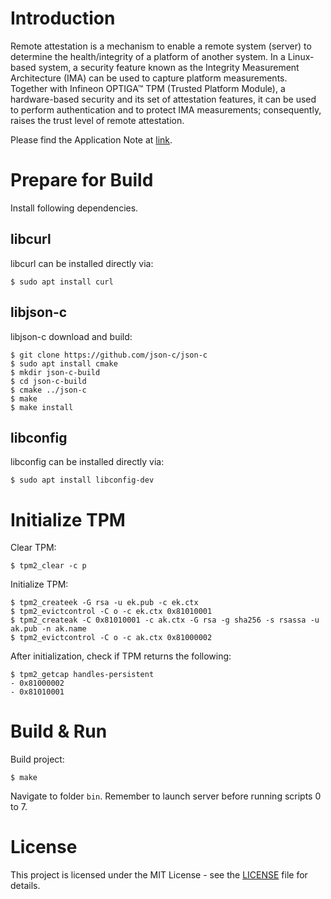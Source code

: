 # Introduction

Remote attestation is a mechanism to enable a remote system (server) to determine the health/integrity of a platform of another system. In a Linux-based system, a security feature known as the Integrity Measurement Architecture (IMA) can be used to capture platform measurements. Together with Infineon OPTIGA™ TPM (Trusted Platform Module), a hardware-based security and its set of attestation features, it can be used to perform authentication and to protect IMA measurements; consequently, raises the trust level of remote attestation.

Please find the Application Note at [link](tobeupdated).

# Prepare for Build

Install following dependencies.

## libcurl
libcurl can be installed directly via:

```
$ sudo apt install curl
```

## libjson-c
libjson-c download and build:

```
$ git clone https://github.com/json-c/json-c
$ sudo apt install cmake
$ mkdir json-c-build
$ cd json-c-build
$ cmake ../json-c
$ make
$ make install
```

## libconfig
libconfig can be installed directly via:

```
$ sudo apt install libconfig-dev
```

# Initialize TPM

Clear TPM:
```
$ tpm2_clear -c p
```
Initialize TPM:
```
$ tpm2_createek -G rsa -u ek.pub -c ek.ctx
$ tpm2_evictcontrol -C o -c ek.ctx 0x81010001
$ tpm2_createak -C 0x81010001 -c ak.ctx -G rsa -g sha256 -s rsassa -u ak.pub -n ak.name
$ tpm2_evictcontrol -C o -c ak.ctx 0x81000002
```
After initialization, check if TPM returns the following:
```
$ tpm2_getcap handles-persistent
- 0x81000002
- 0x81010001
```

# Build & Run

Build project:
```
$ make
```
Navigate to folder `bin`. Remember to launch server before running scripts 0 to 7.

# License
This project is licensed under the MIT License - see the [LICENSE](LICENSE) file for details.
